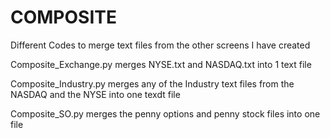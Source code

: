 # COMPOSITE
Different Codes to merge text files from the other screens I have created


Composite_Exchange.py merges NYSE.txt and NASDAQ.txt into 1 text file

Composite_Industry.py merges any of the Industry text files from the NASDAQ and the NYSE into one texdt file

Composite_SO.py merges the penny options and penny stock files into one file
